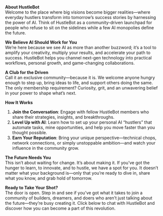**About HustleBot**  
Welcome to the place where big visions become bigger realities—where everyday hustlers transform into tomorrow’s success stories by harnessing the power of AI. Think of HustleBot as a community-driven launchpad for people who refuse to sit on the sidelines while a few AI monopolies define the future.

**We Believe AI Should Work for You**  
We’re here because we see AI as more than another buzzword; it’s a tool to amplify your creativity, multiply your results, and accelerate your path to success. HustleBot helps you channel next-gen technology into practical workflows, personal growth, and game-changing collaborations.

**A Club for the Driven**  
Call it an exclusive community—because it is. We welcome anyone hungry enough to step up, bring ideas to life, and support others doing the same. The only membership requirement? Curiosity, grit, and an unwavering belief in your power to shape what’s next.

**How It Works**  
1. **Join the Conversation**: Engage with fellow HustleBot members who share their strategies, insights, and breakthroughs.  
2. **Level Up with AI**: Learn how to set up your personal AI “hustlers” that automate tasks, mine opportunities, and help you move faster than you thought possible.  
3. **Earn Your Reputation**: Bring your unique perspective—technical chops, network connections, or simply unstoppable ambition—and watch your influence in the community grow.

**The Future Needs You**  
This isn’t about waiting for change. It’s about making it. If you’ve got the hunger to learn, to innovate, and to hustle, we have a spot for you. It doesn’t matter what your background is—only that you’re ready to dive in, share what you know, and grab hold of tomorrow.

**Ready to Take Your Shot?**  
The door is open. Step in and see if you’ve got what it takes to join a community of builders, dreamers, and doers who aren’t just talking about the future—they’re busy creating it. Click below to chat with HustleBot and discover how you can become a part of this revolution.  